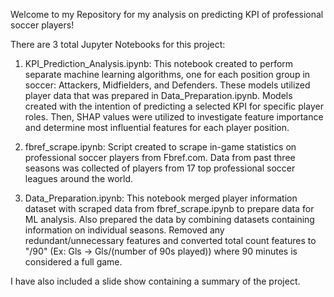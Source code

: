 Welcome to my Repository for my analysis on predicting KPI of professional soccer players!

There are 3 total Jupyter Notebooks for this project:

1. KPI_Prediction_Analysis.ipynb: This notebook created to perform separate machine learning algorithms, one for each position group in soccer: Attackers, Midfielders,
   and Defenders. These models utilized player data that was prepared in Data_Preparation.ipynb. Models created with the intention of predicting a selected KPI for specific
   player roles. Then, SHAP values were utilized to investigate feature importance and determine most influential features for each player position.

2. fbref_scrape.ipynb: Script created to scrape in-game statistics on professional soccer players from Fbref.com.
   Data from past three seasons was collected of players from 17 top professional soccer leagues around the world.

3. Data_Preparation.ipynb: This notebook merged player information dataset with scraped data from fbref_scrape.ipynb to prepare data for ML analysis.
   Also prepared the data by combining datasets containing information on individual seasons. Removed any redundant/unnecessary features and converted total
   count features to "/90" (Ex: Gls -> Gls/(number of 90s played)) where 90 minutes is considered a full game.

I have also included a slide show containing a summary of the project.
